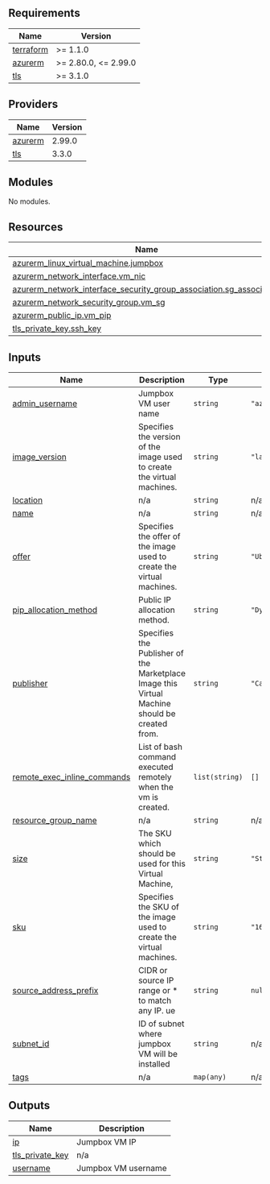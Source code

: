 <!-- markdownlint-disable -->
<!-- BEGINNING OF PRE-COMMIT-TERRAFORM DOCS HOOK -->
## Requirements

| Name | Version |
|------|---------|
| <a name="requirement_terraform"></a> [terraform](#requirement\_terraform) | >= 1.1.0 |
| <a name="requirement_azurerm"></a> [azurerm](#requirement\_azurerm) | >= 2.80.0, <= 2.99.0 |
| <a name="requirement_tls"></a> [tls](#requirement\_tls) | >= 3.1.0 |

## Providers

| Name | Version |
|------|---------|
| <a name="provider_azurerm"></a> [azurerm](#provider\_azurerm) | 2.99.0 |
| <a name="provider_tls"></a> [tls](#provider\_tls) | 3.3.0 |

## Modules

No modules.

## Resources

| Name | Type |
|------|------|
| [azurerm_linux_virtual_machine.jumpbox](https://registry.terraform.io/providers/hashicorp/azurerm/latest/docs/resources/linux_virtual_machine) | resource |
| [azurerm_network_interface.vm_nic](https://registry.terraform.io/providers/hashicorp/azurerm/latest/docs/resources/network_interface) | resource |
| [azurerm_network_interface_security_group_association.sg_association](https://registry.terraform.io/providers/hashicorp/azurerm/latest/docs/resources/network_interface_security_group_association) | resource |
| [azurerm_network_security_group.vm_sg](https://registry.terraform.io/providers/hashicorp/azurerm/latest/docs/resources/network_security_group) | resource |
| [azurerm_public_ip.vm_pip](https://registry.terraform.io/providers/hashicorp/azurerm/latest/docs/resources/public_ip) | resource |
| [tls_private_key.ssh_key](https://registry.terraform.io/providers/hashicorp/tls/latest/docs/resources/private_key) | resource |

## Inputs

| Name | Description | Type | Default | Required |
|------|-------------|------|---------|:--------:|
| <a name="input_admin_username"></a> [admin\_username](#input\_admin\_username) | Jumpbox VM user name | `string` | `"azureuser"` | no |
| <a name="input_image_version"></a> [image\_version](#input\_image\_version) | Specifies the version of the image used to create the virtual machines. | `string` | `"latest"` | no |
| <a name="input_location"></a> [location](#input\_location) | n/a | `string` | n/a | yes |
| <a name="input_name"></a> [name](#input\_name) | n/a | `string` | n/a | yes |
| <a name="input_offer"></a> [offer](#input\_offer) | Specifies the offer of the image used to create the virtual machines. | `string` | `"UbuntuServer"` | no |
| <a name="input_pip_allocation_method"></a> [pip\_allocation\_method](#input\_pip\_allocation\_method) | Public IP allocation method. | `string` | `"Dynamic"` | no |
| <a name="input_publisher"></a> [publisher](#input\_publisher) | Specifies the Publisher of the Marketplace Image this Virtual Machine should be created from. | `string` | `"Canonical"` | no |
| <a name="input_remote_exec_inline_commands"></a> [remote\_exec\_inline\_commands](#input\_remote\_exec\_inline\_commands) | List of bash command executed remotely when the vm is created. | `list(string)` | `[]` | no |
| <a name="input_resource_group_name"></a> [resource\_group\_name](#input\_resource\_group\_name) | n/a | `string` | n/a | yes |
| <a name="input_size"></a> [size](#input\_size) | The SKU which should be used for this Virtual Machine, | `string` | `"Standard_DS1_v2"` | no |
| <a name="input_sku"></a> [sku](#input\_sku) | Specifies the SKU of the image used to create the virtual machines. | `string` | `"16.04-LTS"` | no |
| <a name="input_source_address_prefix"></a> [source\_address\_prefix](#input\_source\_address\_prefix) | CIDR or source IP range or * to match any IP. ue | `string` | `null` | no |
| <a name="input_subnet_id"></a> [subnet\_id](#input\_subnet\_id) | ID of subnet where jumpbox VM will be installed | `string` | n/a | yes |
| <a name="input_tags"></a> [tags](#input\_tags) | n/a | `map(any)` | n/a | yes |

## Outputs

| Name | Description |
|------|-------------|
| <a name="output_ip"></a> [ip](#output\_ip) | Jumpbox VM IP |
| <a name="output_tls_private_key"></a> [tls\_private\_key](#output\_tls\_private\_key) | n/a |
| <a name="output_username"></a> [username](#output\_username) | Jumpbox VM username |
<!-- END OF PRE-COMMIT-TERRAFORM DOCS HOOK -->
